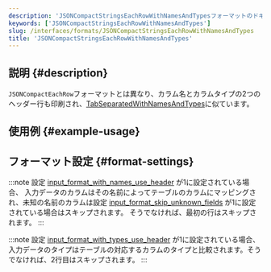 ```yaml
---
description: 'JSONCompactStringsEachRowWithNamesAndTypesフォーマットのドキュメント'
keywords: ['JSONCompactStringsEachRowWithNamesAndTypes']
slug: /interfaces/formats/JSONCompactStringsEachRowWithNamesAndTypes
title: 'JSONCompactStringsEachRowWithNamesAndTypes'
---
```


## 説明 {#description}

`JSONCompactEachRow`フォーマットとは異なり、カラム名とカラムタイプの2つのヘッダー行も印刷され、[TabSeparatedWithNamesAndTypes](/interfaces/formats/TabSeparatedRawWithNamesAndTypes)に似ています。

## 使用例 {#example-usage}

## フォーマット設定 {#format-settings}

:::note
設定 [input_format_with_names_use_header](/operations/settings/settings-formats.md/#input_format_with_names_use_header) が1に設定されている場合、
入力データのカラムはその名前によってテーブルのカラムにマッピングされ、未知の名前のカラムは設定 [input_format_skip_unknown_fields](/operations/settings/settings-formats.md/#input_format_skip_unknown_fields) が1に設定されている場合はスキップされます。
そうでなければ、最初の行はスキップされます。
:::

:::note
設定 [input_format_with_types_use_header](/operations/settings/settings-formats.md/#input_format_with_types_use_header) が1に設定されている場合、
入力データのタイプはテーブルの対応するカラムのタイプと比較されます。そうでなければ、2行目はスキップされます。
:::
